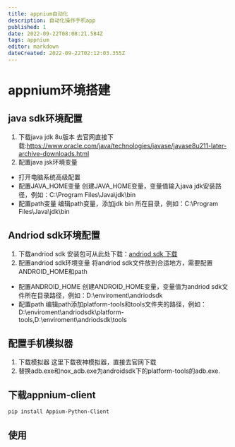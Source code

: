 ```yaml
---
title: appnium自动化
description: 自动化操作手机app
published: 1
date: 2022-09-22T08:08:21.584Z
tags: appnium
editor: markdown
dateCreated: 2022-09-22T02:12:03.355Z
---
```


# appnium环境搭建
## java sdk环境配置
1. 下载java jdk 8u版本
去官网直接下载:https://www.oracle.com/java/technologies/javase/javase8u211-later-archive-downloads.html
2. 配置java jsk环境变量
+ 打开电脑系统高级配置
+ 配置JAVA_HOME变量
创建JAVA_HOME变量，变量值输入java jdk安装路径，例如：C:\Program Files\Java\jdk\bin
+ 配置path变量
编辑path变量，添加jdk bin 所在目录，例如：C:\Program Files\Java\jdk\bin
## Andriod sdk环境配置
1. 下载andriod sdk
安装包可从此处下载：[andriod sdk 下载](https://pan.baicai.blog/alist/%E8%BD%AF%E4%BB%B6%E5%AE%89%E8%A3%85%E5%8C%85/(%E5%BE%AE%E4%BF%A1-ceshi068)%E2%80%8Bandroid_sdk_test%E2%80%8B.7z)
2. 配置andriod sdk环境变量
将andriod sdk文件放到合适地方，需要配置ANDROID_HOME和path
+ 配置ANDROID_HOME
创建ANDROID_HOME变量，变量值为andriod sdk文件所在目录路径，例如：D:\enviroment\andriodsdk
+ 配置path
编辑path添加platform-tools和tools文件夹的路径，例如：D:\enviroment\andriodsdk\platform-tools,D:\enviroment\andriodsdk\tools
## 配置手机模拟器
1. 下载模拟器
这里下载夜神模拟器，直接去官网下载
2. 替换adb.exe和nox_adb.exe为androidsdk下的platform-tools的adb.exe.
## 下载appnium-client
``` shell
pip install Appium-Python-Client
```
## 使用